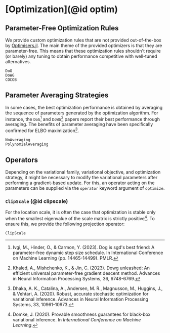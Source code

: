 # [Optimization](@id optim)

## Parameter-Free Optimization Rules

We provide custom optimization rules that are not provided out-of-the-box by [Optimisers.jl](https://github.com/FluxML/Optimisers.jl).
The main theme of the provided optimizers is that they are parameter-free.
This means that these optimization rules shouldn't require (or barely) any tuning to obtain performance competitive with well-tuned alternatives.

```@docs
DoG
DoWG
COCOB
```

## Parameter Averaging Strategies

In some cases, the best optimization performance is obtained by averaging the sequence of parameters generated by the optimization algorithm.
For instance, the `DoG`[^IHC2023] and `DoWG`[^KMJ2024] papers report their best performance through averaging.
The benefits of parameter averaging have been specifically confirmed for ELBO maximization[^DCAMHV2020].

```@docs
NoAveraging
PolynomialAveraging
```

[^DCAMHV2020]: Dhaka, A. K., Catalina, A., Andersen, M. R., Magnusson, M., Huggins, J., & Vehtari, A. (2020). Robust, accurate stochastic optimization for variational inference. Advances in Neural Information Processing Systems, 33, 10961-10973.
[^KMJ2024]: Khaled, A., Mishchenko, K., & Jin, C. (2023). Dowg unleashed: An efficient universal parameter-free gradient descent method. Advances in Neural Information Processing Systems, 36, 6748-6769.
[^IHC2023]: Ivgi, M., Hinder, O., & Carmon, Y. (2023). Dog is sgd's best friend: A parameter-free dynamic step size schedule. In International Conference on Machine Learning (pp. 14465-14499). PMLR.
## Operators

Depending on the variational family, variational objective, and optimization strategy, it might be necessary to modify the variational parameters after performing a gradient-based update.
For this, an operator acting on the parameters can be supplied via the  `operator` keyword argument of `optimize`.

### `ClipScale` (@id clipscale)

For the location scale, it is often the case that optimization is stable only when the smallest eigenvalue of the scale matrix is strictly positive[^D2020].
To ensure this, we provide the following projection operator:

```@docs
ClipScale
```

[^D2020]: Domke, J. (2020). Provable smoothness guarantees for black-box variational inference. In *International Conference on Machine Learning*.
